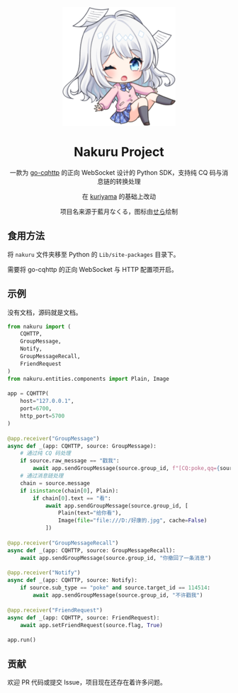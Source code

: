 <div align="center">
  <img width="256" src="./logo.png" alt="logo">

# Nakuru Project
一款为 [go-cqhttp](https://github.com/Mrs4s/go-cqhttp) 的正向 WebSocket 设计的 Python SDK，支持纯 CQ 码与消息链的转换处理

在 [kuriyama](https://github.com/Lxns-Network/mirai-python-sdk) 的基础上改动

项目名来源于藍月なくる，图标由[せら](https://www.pixiv.net/users/577968)绘制
</div>

## 食用方法
将 `nakuru` 文件夹移至 Python 的 `Lib/site-packages` 目录下。

需要将 go-cqhttp 的正向 WebSocket 与 HTTP 配置项开启。

## 示例
没有文档，源码就是文档。

```python
from nakuru import (
    CQHTTP,
    GroupMessage,
    Notify,
    GroupMessageRecall,
    FriendRequest
)
from nakuru.entities.components import Plain, Image

app = CQHTTP(
    host="127.0.0.1",
    port=6700,
    http_port=5700
)

@app.receiver("GroupMessage")
async def _(app: CQHTTP, source: GroupMessage):
    # 通过纯 CQ 码处理
    if source.raw_message == "戳我":
        await app.sendGroupMessage(source.group_id, f"[CQ:poke,qq={source.user_id}]")
    # 通过消息链处理
    chain = source.message
    if isinstance(chain[0], Plain):
        if chain[0].text == "看":
            await app.sendGroupMessage(source.group_id, [
                Plain(text="给你看"),
                Image(file="file:///D:/好康的.jpg", cache=False)
            ])

@app.receiver("GroupMessageRecall")
async def _(app: CQHTTP, source: GroupMessageRecall):
    await app.sendGroupMessage(source.group_id, "你撤回了一条消息")

@app.receiver("Notify")
async def _(app: CQHTTP, source: Notify):
    if source.sub_type == "poke" and source.target_id == 114514:
        await app.sendGroupMessage(source.group_id, "不许戳我")

@app.receiver("FriendRequest")
async def _(app: CQHTTP, source: FriendRequest):
    await app.setFriendRequest(source.flag, True)

app.run()
```

## 贡献
欢迎 PR 代码或提交 Issue，项目现在还存在着许多问题。